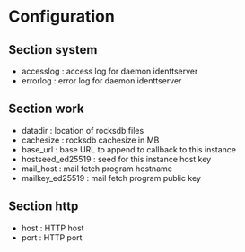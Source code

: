 # Configuration

## Section system

- accesslog : access log for daemon identtserver
- errorlog : error log for daemon identtserver

## Section work

- datadir : location of rocksdb files
- cachesize : rocksdb cachesize in MB
- base_url : base URL to append to callback to this instance
- hostseed_ed25519 : seed for this instance host key
- mail_host : mail fetch program hostname
- mailkey_ed25519 : mail fetch program public key

## Section http

- host : HTTP host 
- port : HTTP port

